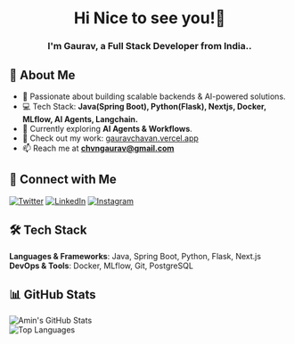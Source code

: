 <h1 align="center">Hi Nice to see you!👋</h1>
<h3 align="center">I'm Gaurav, a Full Stack Developer from India.. </h3>

## 🚀 About Me  
- 🔹 Passionate about building scalable backends & AI-powered solutions.  
- 💻 Tech Stack: **Java(Spring Boot), Python(Flask), Nextjs, Docker, MLflow, AI Agents, Langchain.**
- 🌱 Currently exploring **AI Agents & Workflows**.  
- 📂 Check out my work: [gauravchavan.vercel.app](https://gauravchavan.vercel.app/)  
- 📫 Reach me at **chvngaurav@gmail.com**  

## 📍 Connect with Me  
[![Twitter](https://img.shields.io/badge/Twitter-1DA1F2?logo=twitter&style=for-the-badge&logoColor=white)](https://twitter.com/MCGClassic)  [![LinkedIn](https://img.shields.io/badge/LinkedIn-0077B5?logo=linkedin&style=for-the-badge&logoColor=white)](https://linkedin.com/in/gaurav-chavan-15127b216)  [![Instagram](https://img.shields.io/badge/Instagram-E4405F?logo=instagram&style=for-the-badge&logoColor=white)](https://instagram.com/cgaurav18)  

## 🛠️ Tech Stack  
**Languages & Frameworks**: Java, Spring Boot, Python, Flask, Next.js  
**DevOps & Tools**: Docker, MLflow, Git, PostgreSQL  

## 📊 GitHub Stats  
![Amin's GitHub Stats](https://github-readme-stats.vercel.app/api?username=cgaurav18&show_icons=true&theme=dark)  
![Top Languages](https://github-readme-stats.vercel.app/api/top-langs?username=cgaurav18&layout=compact&theme=dark)  
